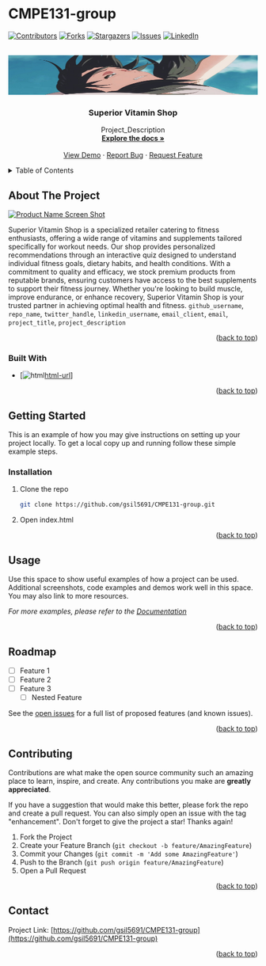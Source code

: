 # CMPE131-group

<a name="readme-top"></a>

[![Contributors][contributors-shield]][contributors-url]
[![Forks][forks-shield]][forks-url]
[![Stargazers][stars-shield]][stars-url]
[![Issues][issues-shield]][issues-url]
[![LinkedIn][linkedin-shield]][linkedin-url]

<!-- PROJECT LOGO -->
<br />
<div align="center">
  <a href="https://github.com/gsil5691/CMPE131-group">
    <img src="Image/readme.JPG" alt="Logo" width = 100% height="80">
  </a>

<h3 align="center">Superior Vitamin Shop</h3>

  <p align="center">
    Project_Description
    <br />
    <a href="https://github.com/gsil5691/CMPE131-group"><strong>Explore the docs »</strong></a>
    <br />
    <br />
    <a href="https://github.com/gsil5691/CMPE131-group">View Demo</a>
    ·
    <a href="https://github.com/gsil5691/CMPE131-group/issues/new?labels=bug&template=bug-report---.md">Report Bug</a>
    ·
    <a href="https://github.com/gsil5691/CMPE131-group/issues/new?labels=enhancement&template=feature-request---.md">Request Feature</a>
  </p>
</div>

<!-- TABLE OF CONTENTS -->
<details>
  <summary>Table of Contents</summary>
  <ol>
    <li>
      <a href="#about-the-project">About The Project</a>
      <ul>
        <li><a href="#built-with">Built With</a></li>
      </ul>
    </li>
    <li>
      <a href="#getting-started">Getting Started</a>
      <ul>
        <li><a href="#prerequisites">Prerequisites</a></li>
        <li><a href="#installation">Installation</a></li>
      </ul>
    </li>
    <li><a href="#usage">Usage</a></li>
    <li><a href="#roadmap">Roadmap</a></li>
    <li><a href="#contributing">Contributing</a></li>
    <li><a href="#license">License</a></li>
    <li><a href="#contact">Contact</a></li>
    <li><a href="#acknowledgments">Acknowledgments</a></li>
  </ol>
</details>


<!-- ABOUT THE PROJECT -->
## About The Project

[![Product Name Screen Shot][product-screenshot]](https://example.com)

Superior Vitamin Shop is a specialized retailer catering to fitness enthusiasts, offering a wide range of vitamins and supplements tailored specifically for workout needs. Our shop provides personalized recommendations through an interactive quiz designed to understand individual fitness goals, dietary habits, and health conditions. With a commitment to quality and efficacy, we stock premium products from reputable brands, ensuring customers have access to the best supplements to support their fitness journey. Whether you're looking to build muscle, improve endurance, or enhance recovery, Superior Vitamin Shop is your trusted partner in achieving optimal health and fitness. `github_username`, `repo_name`, `twitter_handle`, `linkedin_username`, `email_client`, `email`, `project_title`, `project_description`

<p align="right">(<a href="#readme-top">back to top</a>)</p>



### Built With

* [![html][html.com][html-url]]

<p align="right">(<a href="#readme-top">back to top</a>)</p>



<!-- GETTING STARTED -->
## Getting Started

This is an example of how you may give instructions on setting up your project locally.
To get a local copy up and running follow these simple example steps.

### Installation

1. Clone the repo
   ```sh
   git clone https://github.com/gsil5691/CMPE131-group.git
   ```
2. Open index.html

<p align="right">(<a href="#readme-top">back to top</a>)</p>



<!-- USAGE EXAMPLES -->
## Usage

Use this space to show useful examples of how a project can be used. Additional screenshots, code examples and demos work well in this space. You may also link to more resources.

_For more examples, please refer to the [Documentation](https://example.com)_

<p align="right">(<a href="#readme-top">back to top</a>)</p>



<!-- ROADMAP -->
## Roadmap

- [ ] Feature 1
- [ ] Feature 2
- [ ] Feature 3
    - [ ] Nested Feature

See the [open issues](https://github.com/github_username/CMPE131-group/issues) for a full list of proposed features (and known issues).

<p align="right">(<a href="#readme-top">back to top</a>)</p>



<!-- CONTRIBUTING -->
## Contributing

Contributions are what make the open source community such an amazing place to learn, inspire, and create. Any contributions you make are **greatly appreciated**.

If you have a suggestion that would make this better, please fork the repo and create a pull request. You can also simply open an issue with the tag "enhancement".
Don't forget to give the project a star! Thanks again!

1. Fork the Project
2. Create your Feature Branch (`git checkout -b feature/AmazingFeature`)
3. Commit your Changes (`git commit -m 'Add some AmazingFeature'`)
4. Push to the Branch (`git push origin feature/AmazingFeature`)
5. Open a Pull Request

<p align="right">(<a href="#readme-top">back to top</a>)</p>


<!-- CONTACT -->
## Contact
Project Link: [https://github.com/gsil5691/CMPE131-group](https://github.com/gsil5691/CMPE131-group)

<p align="right">(<a href="#readme-top">back to top</a>)</p>



<!-- MARKDOWN LINKS & IMAGES -->
<!-- https://www.markdownguide.org/basic-syntax/#reference-style-links -->
[contributors-shield]: https://img.shields.io/github/contributors/gsil5691/CMPE131-group.svg?style=for-the-badge
[contributors-url]: https://github.com/gsil5691/CMPE131-group/graphs/contributors
[forks-shield]: https://img.shields.io/github/forks/gsil5691/CMPE131-group.svg?style=for-the-badge
[forks-url]: https://github.com/gsil5691/CMPE131-group/network/members
[stars-shield]: https://img.shields.io/github/stars/gsil5691/CMPE131-group.svg?style=for-the-badge
[stars-url]: https://github.com/gsil5691/CMPE131-group/stargazers
[issues-shield]: https://img.shields.io/github/issues/gsil5691/CMPE131-group.svg?style=for-the-badge
[issues-url]: https://github.com/gsil5691/CMPE131-group/issues
[license-shield]: https://img.shields.io/github/license/gsil5691/CMPE131-group.svg?style=for-the-badge
[license-url]: https://github.com/gsil5691/CMPE131-group/blob/master/LICENSE.txt
[linkedin-shield]: https://img.shields.io/badge/-LinkedIn-black.svg?style=for-the-badge&logo=linkedin&colorB=555
[linkedin-url]: https://linkedin.com/in/gsil5691
[product-screenshot]: images/screenshot.png
[html.com]: https://img.shields.io/badge/html-000000?style=for-the-badge&logo=nextdotjs&logoColor=white
[html-url]: https://html.com/